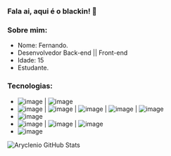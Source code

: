 ### Fala ai, aqui é o blackin! 👋

<!--
**blackin00/blackin00** is a ✨ _special_ ✨ repository because its `README.md` (this file) appears on your GitHub profile.
-->

### Sobre mim:
- Nome: Fernando.
- Desenvolvedor Back-end || Front-end
- Idade: 15
- Estudante.

### Tecnologias:
-  ![image](https://img.shields.io/badge/Node.js-43853D?style=for-the-badge&logo=node.js&logoColor=white) | ![image](https://img.shields.io/badge/Express.js-404D59?style=for-the-badge&logo=express&logoColor=white)
- ![image](https://img.shields.io/badge/HTML5-E34F26?style=for-the-badge&logo=html5&logoColor=white) | ![image](https://img.shields.io/badge/CSS3-1572B6?style=for-the-badge&logo=css3&logoColor=white) | ![image](https://img.shields.io/badge/JavaScript-F7DF1E?style=for-the-badge&logo=javascript&logoColor=black) | ![image](https://img.shields.io/badge/Bootstrap-563D7C?style=for-the-badge&logo=bootstrap&logoColor=white) | ![image](https://img.shields.io/badge/jQuery-0769AD?style=for-the-badge&logo=jquery&logoColor=white)
-  ![image](https://img.shields.io/badge/PHP-777BB4?style=for-the-badge&logo=php&logoColor=white)
-  ![image](https://img.shields.io/badge/MongoDB-4EA94B?style=for-the-badge&logo=mongodb&logoColor=white) | ![image](https://img.shields.io/badge/MySQL-00000F?style=for-the-badge&logo=mysql&logoColor=white) | ![image](https://img.shields.io/badge/firebase-ffca28?style=for-the-badge&logo=firebase&logoColor=white)
-  ![image](https://img.shields.io/badge/Visual_Studio_Code-0078D4?style=for-the-badge&logo=visual%20studio%20code&logoColor=white)


![Aryclenio GitHub Stats](https://github-readme-stats.vercel.app/api?username=blackin00&show_icons=true&color=black)
